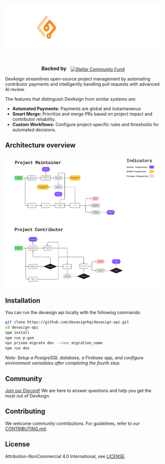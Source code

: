 <br/>
<div align="center">
  <a href="https://www.devasign.com" style="display: block; margin: 0 auto;">
    <picture>
      <source media="(prefers-color-scheme: dark)" srcset="./public/readme-cover-nobg.png">
      <source media="(prefers-color-scheme: light)" srcset="./public/readme-cover.png">
      <img alt="DevAsign Logo" src="./public/readme-cover-nobg.png" height="150" style="display: block; margin: 0 auto;">
    </picture>
  </a>
<br/>

<br/>

<p align="center">
  <strong style="font-size: 16px;">Backed by</strong> <a href="https://communityfund.stellar.org/" style="margin-left: 10px;"><img src="https://devasign.com/assets/scf%20logo-39ec023b.svg" height="40" alt="Stellar Community Fund" align="center" /></a>
</p>

</div>

DevAsign streamlines open-source project management by automating contributor payments and intelligently handling pull requests with advanced AI review.

The features that distinguish DevAsign from similar systems are:

* **Automated Payments:** Payments are global and instantaneous
* **Smart Merge:** Prioritize and merge PRs based on project impact and contributor reliability.
* **Custom Workflows:** Configure project-specific rules and thresholds for automated decisions.

## Architecture overview

![Architecture overview](/public/devasign-user-flow_(MVP).png)

## Installation

You can run the devasign api locally with the following commands:

```bash
git clone https://github.com/devasignhq/devasign-api.git
cd devasign-api
npm install
npm run p-gen
npx prisma migrate dev --name migration_name
npm run dev
```

*Note: Setup a PostgreSQL database, a Firebase app, and configure environment variaables after completing the fourth step.*

## Community

[Join our Discord!](https://discord.com/channels/1335941257155055688/1335941257641328743) We are here to answer questions and help you get the most out of DevAsign.

## Contributing

We welcome community contributions. For guidelines, refer to our [CONTRIBUTING.md](/CONTRIBUTING.md).

## License

Attribution-NonCommercial 4.0 International, see [LICENSE](https://github.com/devasignhq/devasign-api/blob/main/LICENSE).
